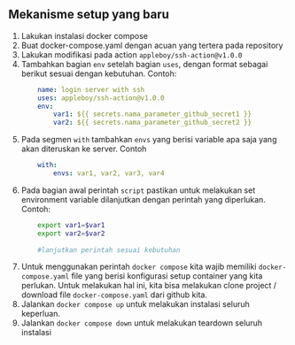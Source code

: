 ## Mekanisme setup yang baru

1. Lakukan instalasi docker compose
2. Buat docker-compose.yaml dengan acuan yang tertera pada repository
3. Lakukan modifikasi pada action `appleboy/ssh-action@v1.0.0`
4. Tambahkan bagian `env` setelah bagian `uses`, dengan format sebagai berikut sesuai dengan kebutuhan. Contoh:
    ```yaml
        name: login server with ssh
        uses: appleboy/ssh-action@v1.0.0
        env:
            var1: ${{ secrets.nama_parameter_github_secret1 }}
            var2: ${{ secrets.nama_parameter_github_secret2 }}
    ```
5. Pada segmen `with` tambahkan `envs` yang berisi variable apa saja yang akan diteruskan ke server. Contoh
    ```yaml
        with:
            envs: var1, var2, var3, var4
    ```
6. Pada bagian awal perintah `script` pastikan untuk melakukan set environment variable dilanjutkan dengan perintah yang diperlukan. Contoh:
    ```bash
        export var1=$var1
        export var2=$var2
        
        #lanjutkan perintah sesuai kebutuhan
    ```
7. Untuk menggunakan perintah `docker compose` kita wajib memiliki `docker-compose.yaml` file yang berisi konfigurasi setup container yang kita perlukan. Untuk melakukan hal ini, kita bisa melakukan clone project / download file `docker-compose.yaml` dari github kita.
8. Jalankan `docker compose up` untuk melakukan instalasi seluruh keperluan.
9. Jalankan `docker compose down` untuk melakukan teardown seluruh instalasi